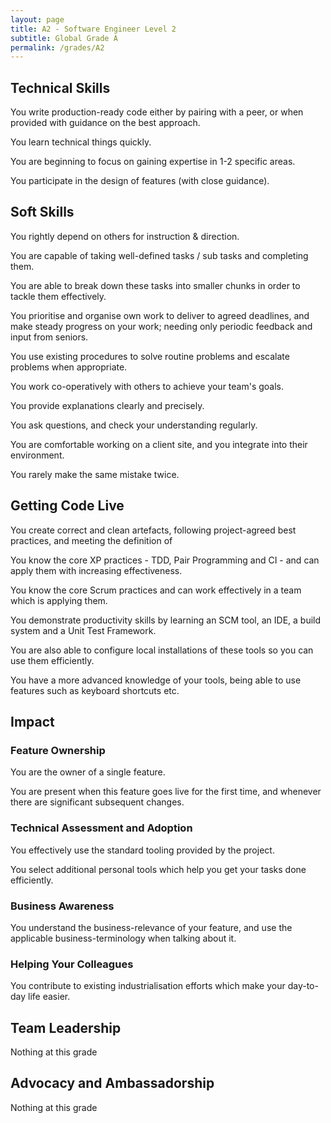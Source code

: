 ```yaml
---
layout: page
title: A2 - Software Engineer Level 2
subtitle: Global Grade A
permalink: /grades/A2
---
```


## Technical Skills 
You write production-ready code either by pairing with a peer, or when provided with guidance on the best approach.

You learn technical things quickly.

You are beginning to focus on gaining expertise in 1-2 specific areas.

You participate in the design of features (with close guidance).

## Soft Skills 
You rightly depend on others for instruction & direction.

You are capable of taking well-defined tasks / sub tasks and completing them.

You are able to break down these tasks into smaller chunks in order to tackle them effectively.

You prioritise and organise own work to deliver to agreed deadlines, and make steady progress on your work; needing only periodic feedback and input from seniors.

You use existing procedures to solve routine problems and escalate problems when appropriate.

You work co-operatively with others to achieve your team's goals.

You provide explanations clearly and precisely.

You ask questions, and check your understanding regularly.

You are comfortable working on a client site, and you integrate into their environment.

You rarely make the same mistake twice.

## Getting Code Live 
You create correct and clean artefacts, following project-agreed best practices, and meeting the definition of

You know the core XP practices - TDD, Pair Programming and CI - and can apply them with increasing effectiveness.

You know the core Scrum practices and can work effectively in a team which is applying them.

You demonstrate productivity skills by learning an SCM tool, an IDE, a build system and a Unit Test Framework.

You are also able to configure local installations of these tools so you can use them efficiently.

You have a more advanced knowledge of your tools, being able to use features such as keyboard shortcuts etc.

## Impact 
### Feature Ownership
You are the owner of a single feature.

You are present when this feature goes live for the first time, and whenever there are significant subsequent changes.

### Technical Assessment and Adoption
You effectively use the standard tooling provided by the project.

You select additional personal tools which help you get your tasks done efficiently.

### Business Awareness
You understand the business-relevance of your feature, and use the applicable business-terminology when talking about it.

### Helping Your Colleagues
You contribute to existing industrialisation efforts which make your day-to-day life easier.

## Team Leadership 
Nothing at this grade

## Advocacy and Ambassadorship 
Nothing at this grade

